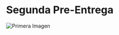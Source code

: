 # Segunda Pre-Entrega

![Primera Imagen](https://morande-my.sharepoint.com/:i:/g/personal/jvalencia_chileangrapegroup_com/EccOm9xIcLREq5-8V59AdW8BGmylWS06Wrmz8Jg8TbGeEQ?e=TBXW5U)
